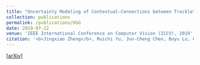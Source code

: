 ```yaml
---
title: "Uncertainty Modeling of Contextual-Connections between Tracklets for Unconstrained Video-based Face Recognition"
collection: publications
permalink: /publications/UGG
date: 2019-07-22
venue: 'IEEE International Conference on Computer Vision (ICCV), 2019'
citation: '<b>Jingxiao Zheng</b>, Ruichi Yu, Jun-Cheng Chen, Boyu Lu, Carlos D. Castillo and Rama Chellappa. <i>IEEE International Conference on Computer Vision.</i> <b>ICCV 2019.</b>'
--- 
```

[[arXiv]](https://arxiv.org/abs/1905.02756)
